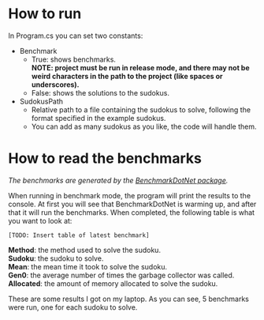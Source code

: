 # How to run

In Program.cs you can set two constants:
- Benchmark
  - True: shows benchmarks.\
    **NOTE: project must be run in release mode, and there may not be weird characters in the path to the project (like spaces or underscores).**
  - False: shows the solutions to the sudokus.
- SudokusPath
  - Relative path to a file containing the sudokus to solve, following the format specified in the example sudokus.
  - You can add as many sudokus as you like, the code will handle them.

# How to read the benchmarks
*The benchmarks are generated by the [BenchmarkDotNet package](https://benchmarkdotnet.org/index.html).*

When running in benchmark mode, the program will print the results to the console.
At first you will see that BenchmarkDotNet is warming up, and after that it will run the benchmarks.
When completed, the following table is what you want to look at:
```
[TODO: Insert table of latest benchmark]
```
**Method**: the method used to solve the sudoku.\
**Sudoku**: the sudoku to solve.\
**Mean**: the mean time it took to solve the sudoku.\
**Gen0**: the average number of times the garbage collector was called.\
**Allocated**: the amount of memory allocated to solve the sudoku.

These are some results I got on my laptop. As you can see, 5 benchmarks were run, one for each sudoku to solve.
